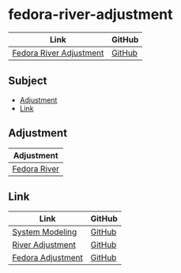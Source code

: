 

# fedora-river-adjustment

| Link | GitHub |
| ---- | ------ |
| [Fedora River Adjustment](https://samwhelp.github.io/fedora-river-adjustment/) | [GitHub](https://github.com/samwhelp/fedora-river-adjustment) |




## Subject

* [Adjustment](#adjustment)
* [Link](#link)




## Adjustment

| Adjustment |
| -------- |
| [Fedora River](https://github.com/samwhelp/fedora-river-adjustment/tree/main/prototype/main/river-config/Main) |




## Link

| Link | GitHub |
| ---- | ------ |
| [System Modeling](https://samwhelp.github.io/system-modeling/) | [GitHub](https://github.com/samwhelp/system-modeling) |
| [River Adjustment](https://samwhelp.github.io/riverwm-adjustment/) | [GitHub](https://github.com/samwhelp/riverwm-adjustment) |
| [Fedora Adjustment](https://samwhelp.github.io/fedora-adjustment/) | [GitHub](https://github.com/samwhelp/fedora-adjustment) |

